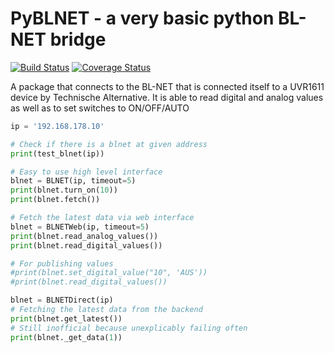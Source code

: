 # PyBLNET - a very basic python BL-NET bridge
[![Build Status](https://travis-ci.com/nielstron/pyblnet.svg?branch=master)](https://travis-ci.com/nielstron/pyblnet)
[![Coverage Status](https://coveralls.io/repos/github/nielstron/pyblnet/badge.svg?branch=master)](https://coveralls.io/github/nielstron/pyblnet?branch=master)

A package that connects to the BL-NET that is connected itself to a UVR1611 device by Technische Alternative. 
It is able to read digital and analog values as well as to set switches to ON/OFF/AUTO

```python
ip = '192.168.178.10'

# Check if there is a blnet at given address
print(test_blnet(ip))

# Easy to use high level interface
blnet = BLNET(ip, timeout=5)
print(blnet.turn_on(10))
print(blnet.fetch())

# Fetch the latest data via web interface
blnet = BLNETWeb(ip, timeout=5)
print(blnet.read_analog_values())
print(blnet.read_digital_values())

# For publishing values
#print(blnet.set_digital_value("10", 'AUS'))
#print(blnet.read_digital_values())

blnet = BLNETDirect(ip)
# Fetching the latest data from the backend
print(blnet.get_latest())
# Still inofficial because unexplicably failing often
print(blnet._get_data(1))
```
